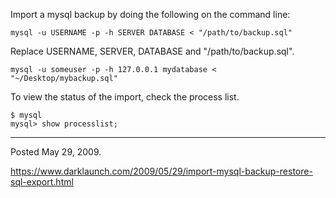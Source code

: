 Import a mysql backup by doing the following on the command line:

```
mysql -u USERNAME -p -h SERVER DATABASE < "/path/to/backup.sql"
```

Replace USERNAME, SERVER, DATABASE and "/path/to/backup.sql".

```
mysql -u someuser -p -h 127.0.0.1 mydatabase < "~/Desktop/mybackup.sql"
```

To view the status of the import, check the process list.

```
$ mysql
mysql> show processlist;
```

---

Posted May 29, 2009.

https://www.darklaunch.com/2009/05/29/import-mysql-backup-restore-sql-export.html